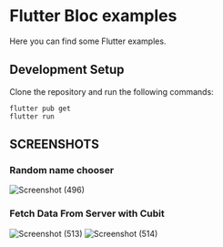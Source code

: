 # Flutter Bloc examples

Here you can find some Flutter examples.

## Development Setup
Clone the repository and run the following commands:
```
flutter pub get
flutter run
```

## SCREENSHOTS

### Random name chooser
![Screenshot (496)](https://user-images.githubusercontent.com/91388754/213280024-73b6ee14-0378-4a99-8a45-8572d55061a1.png)

### Fetch Data From Server with Cubit
![Screenshot (513)](https://user-images.githubusercontent.com/91388754/215330503-265d7a72-d181-4efd-a751-612e521e0241.png)
![Screenshot (514)](https://user-images.githubusercontent.com/91388754/215330508-a5f375d7-1bc8-4318-a9b6-07f99b2d0977.png)


